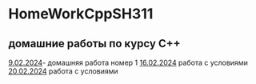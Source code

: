 # HomeWorkCppSH311
## домашние работы по курсу C++
  [9.02.2024](9.02.2024)- домашняя работа номер 1
  [16.02.2024](16.02.2024) работа с условиями
  [20.02.2024](20.02.2024) работа с условиями
